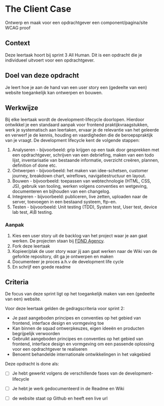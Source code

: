 # The Client Case

 Ontwerp en maak voor een opdrachtgever een component/pagina/site WCAG proof

## Context
Deze leertaak hoort bij sprint 3 All Human. Dit is een opdracht die je individueel uitvoert voor een opdrachtgever.

## Doel van deze opdracht
Je leert hoe je aan de hand van een user story een (gedeelte van een) website toegankelijk kan ontwerpen en bouwen.

## Werkwijze
Bij elke leertaak wordt de development-lifecycle doorlopen. Hierdoor ontwikkel je een standaard aanpak voor frontend praktijkvraagstukken, werk je systematisch aan leertaken, ervaar je de relevantie van het geleerde en verwerf je de kennis, houding en vaardigheden die de beroepspraktijk van je vraagt.
De development lifecycle kent de volgende stappen:

1. Analyseren - bijvoorbeeld: grip krijgen op een taak door gesprekken met een opdrachtgever, schrijven van een debriefing, maken van een todo lijst, inventarisatie van bestaande informatie, overzicht creëren, plannen, definition of done etc.
2. Ontwerpen - bijvoorbeeld: het maken van idee-schetsen, customer journey, breakdown chart, wireflows, navigatiestructuur en layout.
3. Bouwen - bijvoorbeeld: toepassen van webtechnologie (HTML, CSS, JS), gebruik van tooling, werken volgens conventies en wetgeving, documenteren en bijhouden van een changelog.
4. Integreren - bijvoorbeeld: publiceren, live zetten, uploaden naar de server, toevoegen in een bestaand systeem, ftp-en.
5. Testen - bijvoorbeeld: Unit testing (TDD), System test, User test, device lab test, A\B testing.

### Aanpak
1. Kies een user story uit de backlog van het project waar je aan gaat werken. De projecten staan bij [FDND Agency](https://github.com/fdnd-agency).  
2. Fork deze leertaak
3. Kopieer/plak de user story waar jij aan gaat werken naar de Wiki van de geforkte repository, dit ga je ontwerpen en maken
4. Documenteer je proces a.h.v de development life cycle
5. En schrijf een goede readme

## Criteria

De focus van deze sprint ligt op het toegankelijk maken van een (gedeelte van een) website.

Voor deze leertaak gelden de gedragscriteria voor sprint 2: 
* Je past aangeboden principes en conventies op het gebied van frontend, interface design en vormgeving toe
* Kan binnen de squad ontwerpkeuzes, eigen ideeën en producten begrijpelijk verwoorden
* Gebruikt aangeboden principes en conventies op het gebied van frontend, interface design en vormgeving om een passende oplossing voor een opdrachtgever te realiseren
* Benoemt behandelde internationale ontwikkelingen in het vakgebied

Deze opdracht is done als:
- [ ] Je hebt gewerkt volgens de verschillende fases van de development-lifecycle
- [ ] Je hebt je werk gedocumenteerd in de Readme en Wiki 
- [ ] de website staat op Github en heeft een live url


